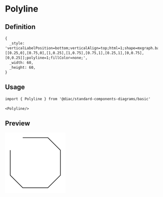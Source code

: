 # Polyline

## Definition

```
{
  _style: 'verticalLabelPosition=bottom;verticalAlign=top;html=1;shape=mxgraph.basic.polygon;polyCoords=[[0.25,0],[0.75,0],[1,0.25],[1,0.75],[0.75,1],[0.25,1],[0,0.75],[0,0.25]];polyline=1;fillColor=none;',
  _width: 60,
  _height: 60,
}
```

## Usage

```
import { Polyline } from '@diac/standard-components-diagrams/basic'

<Polyline/>
```

## Preview

<img src="./polyline.png" width="200"/>
